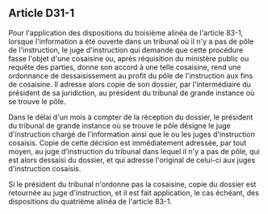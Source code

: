 Article D31-1
----
Pour l'application des dispositions du troisième alinéa de l'article 83-1,
lorsque l'information a été ouverte dans un tribunal où il n'y a pas de pôle de
l'instruction, le juge d'instruction qui demande que cette procédure fasse
l'objet d'une cosaisine ou, après réquisition du ministère public ou requête des
parties, donne son accord à une telle cosaisine, rend une ordonnance de
dessaisissement au profit du pôle de l'instruction aux fins de cosaisine. Il
adresse alors copie de son dossier, par l'intermédiaire du président de sa
juridiction, au président du tribunal de grande instance où se trouve le pôle.

Dans le délai d'un mois à compter de la réception du dossier, le président du
tribunal de grande instance où se trouve le pôle désigne le juge d'instruction
chargé de l'information ainsi que le ou les juges d'instruction cosaisis. Copie
de cette décision est immédiatement adressée, par tout moyen, au juge
d'instruction du tribunal dans lequel il n'y a pas de pôle, qui est alors
dessaisi du dossier, et qui adresse l'original de celui-ci aux juges
d'instruction cosaisis.

Si le président du tribunal n'ordonne pas la cosaisine, copie du dossier est
retournée au juge d'instruction, et il est fait application, le cas échéant, des
dispositions du quatrième alinéa de l'article 83-1.
